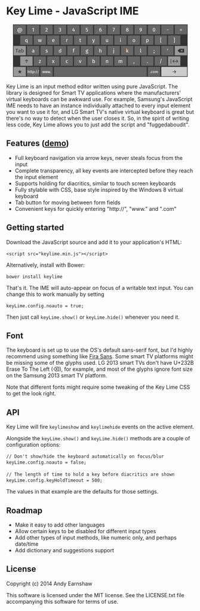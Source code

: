 # Key Lime - JavaScript IME 

<p align="center">
  <img src="screenshot.png?raw=true" alt="" />
</p>

Key Lime is an input method editor written using pure JavaScript.  The library
is designed for Smart TV applications where the manufacturers' virtual
keyboards can be awkward use. For example, Samsung's JavaScript IME needs to
have an instance individually attached to every input element you want to use
it for, and LG Smart TV's native virtual keyboard is great but there's no way
to detect when the user closes it.  So, in the spirit of writing less code, Key
Lime allows you to just add the script and "fuggedaboudit".

## Features ([demo][demo])

 - Full keyboard navigation via arrow keys, never steals focus from the input
 - Complete transparency, all key events are intercepted before they reach the input element
 - Supports holding for diacritics, similar to touch screen keyboards
 - Fully stylable with CSS, base style inspired by the Windows 8 virtual keyboard
 - Tab button for moving between form fields
 - Convenient keys for quickly entering "http://", "www." and ".com"

[demo]: http://rawgithub.com/andyearnshaw/keyLime/master/demo.html

## Getting started

Download the JavaScript source and add it to your application's HTML:

    <script src="keylime.min.js"></script>

Alternatively, install with Bower:

    bower install keylime

That's it.  The IME will auto-appear on focus of a writable text input. 
You can change this to work manually by setting

    keyLime.config.noauto = true;

Then just call `keyLime.show()` or `keyLime.hide()` whenever you need it.

## Font

The keyboard is set up to use the OS's default sans-serif font, but I'd highly
recommend using something like [Fira Sans][fira].  Some smart TV platforms
might be missing some of the glyphs used. LG 2013 smart TVs don't have U+232B
Erase To The Left (⌫), for example, and most of the glyphs ignore font size on
the Samsung 2013 smart TV platform.

Note that different fonts might require some tweaking of the Key Lime CSS to
get the look right.

[fira]: https://www.mozilla.org/en-US/styleguide/products/firefox-os/typeface/

## API

Key Lime will fire `keylimeshow` and `keylimehide` events on the active element.

Alongside the `keyLime.show()` and `keyLime.hide()` methods are a couple of
configuration options:

    // Don't show/hide the keyboard automatically on focus/blur
    keyLime.config.noauto = false;

    // The length of time to hold a key before diacritics are shown 
    keyLime.config.keyHoldTimeout = 500;

The values in that example are the defaults for those settings.

## Roadmap

 - Make it easy to add other languages
 - Allow certain keys to be disabled for different input types
 - Add other types of input methods, like numeric only, and perhaps date/time
 - Add dictionary and suggestions support

## License

Copyright (c) 2014 Andy Earnshaw

This software is licensed under the MIT license. See the LICENSE.txt file accompanying this software for terms of use.
